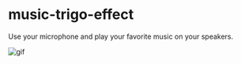 # music-trigo-effect

Use your microphone and play your favorite music on your speakers.

![gif](https://media.giphy.com/media/l378kRTbwvVFnSj5u/giphy.gif "gif")
